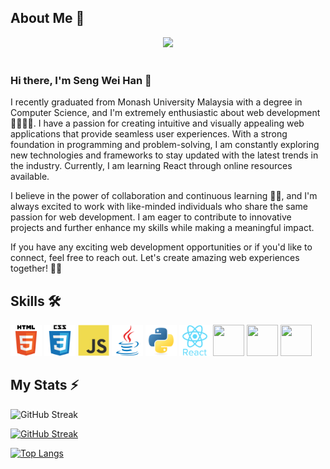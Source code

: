 ## About Me 🚀

<div id="header" align="center">
  <img src="https://media.giphy.com/media/M9gbBd9nbDrOTu1Mqx/giphy.gif" width="100"/>

</div>

<div align="center"><img src="https://komarev.com/ghpvc/?username=sengweihan&style=flat-square&color=blue" alt=""/></div>

### Hi there, I'm Seng Wei Han 👋



I recently graduated from Monash University Malaysia with a degree in Computer Science, and I'm extremely enthusiastic about web development 🐱‍🚀🐱‍🚀. I have a passion for creating intuitive and visually appealing web applications that provide seamless user experiences. With a strong foundation in programming and problem-solving, I am constantly exploring new technologies and frameworks to stay updated with the latest trends in the industry. Currently, I am learning React through online resources available.

I believe in the power of collaboration and continuous learning 💪💪, and I'm always excited to work with like-minded individuals who share the same passion for web development. I am eager to contribute to innovative projects and further enhance my skills while making a meaningful impact.

If you have any exciting web development opportunities or if you'd like to connect, feel free to reach out. Let's create amazing web experiences together! 🙌🙌


## Skills 🛠
<img src="https://raw.githubusercontent.com/devicons/devicon/master/icons/html5/html5-original-wordmark.svg" width="50" height="50" /> <img src="https://raw.githubusercontent.com/devicons/devicon/master/icons/css3/css3-original-wordmark.svg" width="50" height="50"/> <img src="https://raw.githubusercontent.com/devicons/devicon/master/icons/javascript/javascript-original.svg" width="50" height="50" /> <img src="https://raw.githubusercontent.com/devicons/devicon/master/icons/java/java-original.svg" width="50" height="50"/> <img src="https://raw.githubusercontent.com/devicons/devicon/master/icons/python/python-original.svg" width="50" height="50" /> <img src="https://raw.githubusercontent.com/devicons/devicon/master/icons/react/react-original-wordmark.svg" width="50" height="50"/> <img src="https://www.vectorlogo.zone/logos/git-scm/git-scm-icon.svg" width="50" height="50"/> <img src="https://www.vectorlogo.zone/logos/figma/figma-icon.svg" width="50" height="50"/> 
<img src="[https://www.vectorlogo.zone/logos/figma/figma-icon.svg](https://github.com/devicons/devicon/blob/master/icons/tailwindcss/tailwindcss-original-wordmark.svg)" width="50" height="50"/>


## My Stats ⚡

![GitHub Streak](https://github-readme-stats.vercel.app/api?username=sengweihan&show_icons=true&theme=radical)

[![GitHub Streak](http://github-readme-streak-stats.herokuapp.com?user=sengweihan&theme=dark)](https://git.io/streak-stats)

[![Top Langs](https://github-readme-stats.vercel.app/api/top-langs/?username=sengweihan&layout=compact&theme=vision-friendly-dark)](https://github.com/anuraghazra/github-readme-stats)
